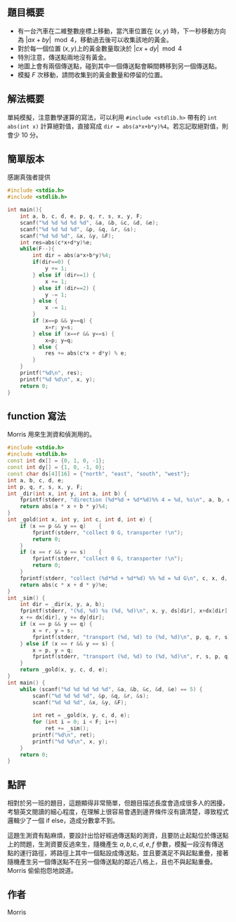 ## 題目概要 ##

* 有一台汽車在二維整數座標上移動，當汽車位置在 $(x, y)$ 時，下一秒移動方向為 $|ax + by| \mod 4$，移動過去後可以收集該地的黃金。
* 對於每一個位置 $(x, y)$上的黃金數量取決於 $|cx + dy| \mod 4$
* 特別注意，傳送點兩地沒有黃金。
* 地圖上會有兩個傳送點，碰到其中一個傳送點會瞬間轉移到另一個傳送點。
* 模擬 $F$ 次移動，請問收集到的黃金數量和停留的位置。

## 解法概要 ##

單純模擬，注意數學運算的寫法，可以利用 `#include <stdlib.h>` 帶有的 `int abs(int x)` 計算絕對值，直接寫成 `dir = abs(a*x+b*y)%4`。若忘記取絕對值，則會少 10 分。

## 簡單版本 ##

感謝真強者提供

```cpp
#include <stdio.h>
#include <stdlib.h>

int main(){
	int a, b, c, d, e, p, q, r, s, x, y, F;
	scanf("%d %d %d %d %d", &a, &b, &c, &d, &e);
	scanf("%d %d %d %d", &p, &q, &r, &s);
	scanf("%d %d %d", &x, &y, &F);
	int res=abs(c*x+d*y)%e;
	while(F--){
		int dir = abs(a*x+b*y)%4;
		if(dir==0) {
			y += 1;
		} else if (dir==1) {
			x += 1;
		} else if (dir==2) {
			y -= 1;
		} else {
			x -= 1;
		}
		if (x==p && y==q) {
			x=r; y=s;
		} else if (x==r && y==s) {
			x=p; y=q;
		} else {
			res += abs(c*x + d*y) % e;
		}
	}
	printf("%d\n", res);
	printf("%d %d\n", x, y);
	return 0;
}
```

## function 寫法 ##

Morris 用來生測資和偵測用的。

```cpp
#include <stdio.h> 
#include <stdlib.h>
const int dx[] = {0, 1, 0, -1};
const int dy[] = {1, 0, -1, 0};
const char ds[4][16] = {"north", "east", "south", "west"};
int a, b, c, d, e;
int p, q, r, s, x, y, F;
int _dir(int x, int y, int a, int b) {
    fprintf(stderr, "direction (%d*%d + %d*%d)%% 4 = %d, %s\n", a, b, c, d, (a * x + b * y)%4, ds[(a * x + b * y)%4]);
    return abs(a * x + b * y)%4;
}
int _gold(int x, int y, int c, int d, int e) {
    if (x == p && y == q)    {
        fprintf(stderr, "collect 0 G, transporter !\n"); 
        return 0; 
    }
    if (x == r && y == s)    {
        fprintf(stderr, "collect 0 G, transporter !\n"); 
        return 0; 
    }
    fprintf(stderr, "collect (%d*%d + %d*%d) %% %d = %d G\n", c, x, d, y, e, (c * x + d * y)%e);
    return abs(c * x + d * y)%e;
}
int _sim() {
    int dir = _dir(x, y, a, b);
    fprintf(stderr, "(%d, %d) %s (%d, %d)\n", x, y, ds[dir], x+dx[dir], y+dy[dir]);
    x += dx[dir], y += dy[dir];
    if (x == p && y == q) {
        x = r, y = s;
        fprintf(stderr, "transport (%d, %d) to (%d, %d)\n", p, q, r, s);
    } else if (x == r && y == s) {
        x = p, y = q;
        fprintf(stderr, "transport (%d, %d) to (%d, %d)\n", r, s, p, q);
    }
    return _gold(x, y, c, d, e);
}
int main() {
    while (scanf("%d %d %d %d %d", &a, &b, &c, &d, &e) == 5) {
        scanf("%d %d %d %d", &p, &q, &r, &s);
        scanf("%d %d %d", &x, &y, &F);
 
        int ret = _gold(x, y, c, d, e);
        for (int i = 0; i < F; i++)
            ret += _sim();
        printf("%d\n", ret);
        printf("%d %d\n", x, y);
    }
    return 0;
}
```

## 點評 ##

相對於另一班的題目，這題顯得非常簡單，但題目描述長度會造成很多人的困擾，考驗英文閱讀的細心程度，在理解上很容易會遇到邊界條件沒有讀清楚，導致程式邏輯少了一個 if else，造成分數拿不到。

這題生測資有點麻煩，要設計出恰好經過傳送點的測資，且要防止起點位於傳送點上的問題，生測資要反過來生，隨機產生 $a, b, c, d, e, f$ 參數，模擬一段沒有傳送點的運行路徑，將路徑上其中一個點設成傳送點，並且要滿足不與起點重疊，接著隨機產生另一個傳送點不在另一個傳送點的鄰近八格上，且也不與起點重疊。Morris 偷偷抱怨地說道。

## 作者 ##

Morris